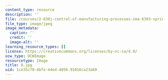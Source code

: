 ```yaml
---
content_type: resource
description: ''
file: /courses/2-830j-control-of-manufacturing-processes-sma-6303-spring-2008/1ce35c704bfe44ed405691016ca23a69_8.jpg
file_type: image/jpeg
image_metadata:
  caption: ''
  credit: ''
  image-alt: ''
learning_resource_types: []
license: https://creativecommons.org/licenses/by-nc-sa/4.0/
ocw_type: OCWImage
resourcetype: Image
title: 8.jpg
uid: 1ce35c70-4bfe-44ed-4056-91016ca23a69
---
```

